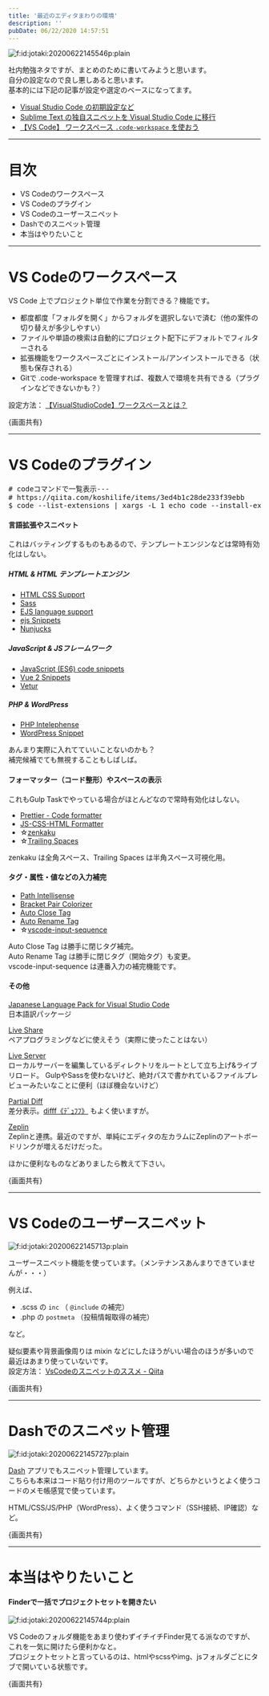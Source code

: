 ```yaml
---
title: '最近のエディタまわりの環境'
description: ''
pubDate: 06/22/2020 14:57:51
---
```


<p><span itemscope itemtype="http://schema.org/Photograph"><img src="/images/hatena/20200622145546.png" alt="f:id:jotaki:20200622145546p:plain" title="f:id:jotaki:20200622145546p:plain" class="hatena-fotolife" itemprop="image"></span></p>

<p>社内勉強ネタですが、まとめのために書いてみようと思います。<br />
自分の設定なので良し悪しあると思います。<br />
基本的には下記の記事が設定や選定のベースになってます。</p>

<ul>
<li><a href="https://jtk.hatenablog.com/entry/2018/12/07/000000">Visual Studio Code の初期設定など</a></li>
<li><a href="https://jtk.hatenablog.com/entry/2018/12/31/001124">Sublime Text の独自スニペットを Visual Studio Code に移行</a></li>
<li><a href="https://jtk.hatenablog.com/entry/2019/04/26/203000_2">【VS Code】 ワークスペース <code>.code-workspace</code> を使おう</a></li>
</ul>

<hr />

<h1>目次</h1>

<ul>
<li>VS Codeのワークスペース</li>
<li>VS Codeのプラグイン</li>
<li>VS Codeのユーザースニペット</li>
<li>Dashでのスニペット管理</li>
<li>本当はやりたいこと</li>
</ul>

<hr />

<h1>VS Codeのワークスペース</h1>

<p>VS Code 上でプロジェクト単位で作業を分割できる？機能です。</p>

<ul>
<li>都度都度「フォルダを開く」からフォルダを選択しないで済む（他の案件の切り替えが多少しやすい）</li>
<li>ファイルや単語の検索は自動的にプロジェクト配下にデフォルトでフィルターされる</li>
<li>拡張機能をワークスペースごとにインストール/アンインストールできる（状態も保存される）</li>
<li>Gitで .code-workspace を管理すれば、複数人で環境を共有できる（プラグインなどできないかも？）</li>
</ul>

<p>設定方法： <a href="https://kukka.me/vsc-workspace/">【VisualStudioCode】ワークスペースとは？</a></p>

<p>{画面共有}</p>

<hr />

<h1>VS Codeのプラグイン</h1>

<pre class="code bash---" data-lang="bash---" data-unlink># codeコマンドで一覧表示---
# https://qiita.com/koshilife/items/3ed4b1c28de233f39ebb
$ code --list-extensions | xargs -L 1 echo code --install-extension</pre>

<h4>言語拡張やスニペット</h4>

<p>これはバッティングするものもあるので、テンプレートエンジンなどは常時有効化はしない。</p>

<h5>HTML &amp; HTML テンプレートエンジン</h5>

<ul>
<li><a href="https://marketplace.visualstudio.com/items?itemName=ecmel.vscode-html-css">HTML CSS Support</a></li>
<li><a href="https://marketplace.visualstudio.com/items?itemName=Syler.sass-indented">Sass</a></li>
<li><a href="https://marketplace.visualstudio.com/items?itemName=DigitalBrainstem.javascript-ejs-support">EJS language support</a></li>
<li><a href="https://marketplace.visualstudio.com/items?itemName=TaodongWu.ejs-snippets">ejs Snippets</a></li>
<li><a href="https://marketplace.visualstudio.com/items?itemName=ronnidc.nunjucks">Nunjucks</a></li>
</ul>

<h5>JavaScript &amp; JSフレームワーク</h5>

<ul>
<li><a href="https://marketplace.visualstudio.com/items?itemName=xabikos.JavaScriptSnippets">JavaScript (ES6) code snippets</a></li>
<li><a href="https://marketplace.visualstudio.com/items?itemName=hollowtree.vue-snippets">Vue 2 Snippets</a></li>
<li><a href="https://marketplace.visualstudio.com/items?itemName=octref.vetur">Vetur</a></li>
</ul>

<h5>PHP &amp; WordPress</h5>

<ul>
<li><a href="https://marketplace.visualstudio.com/items?itemName=bmewburn.vscode-intelephense-client">PHP Intelephense</a></li>
<li><a href="https://marketplace.visualstudio.com/items?itemName=tungvn.wordpress-snippet">WordPress Snippet</a></li>
</ul>

<p>あんまり実際に入れてていいことないのかも？<br />
補完候補でても無視することもしばしば。</p>

<h4>フォーマッター（コード整形）やスペースの表示</h4>

<p>これもGulp Taskでやっている場合がほとんどなので常時有効化はしない。</p>

<ul>
<li><a href="https://marketplace.visualstudio.com/items?itemName=esbenp.prettier-vscode">Prettier - Code formatter</a></li>
<li><a href="https://marketplace.visualstudio.com/items?itemName=lonefy.vscode-JS-CSS-HTML-formatter">JS-CSS-HTML Formatter</a></li>
<li>☆<a href="https://marketplace.visualstudio.com/items?itemName=mosapride.zenkaku">zenkaku</a></li>
<li>☆<a href="https://marketplace.visualstudio.com/items?itemName=shardulm94.trailing-spaces">Trailing Spaces</a></li>
</ul>

<p>zenkaku は全角スペース、Trailing Spaces は半角スペース可視化用。</p>

<h4>タグ・属性・値などの入力補完</h4>

<ul>
<li><a href="https://marketplace.visualstudio.com/items?itemName=christian-kohler.path-intellisense">Path Intellisense</a></li>
<li><a href="https://marketplace.visualstudio.com/items?itemName=CoenraadS.bracket-pair-colorizer">Bracket Pair Colorizer</a></li>
<li><a href="https://marketplace.visualstudio.com/items?itemName=formulahendry.auto-close-tag">Auto Close Tag</a></li>
<li><a href="https://marketplace.visualstudio.com/items?itemName=formulahendry.auto-rename-tag">Auto Rename Tag</a></li>
<li>☆<a href="https://marketplace.visualstudio.com/items?itemName=tomoki1207.vscode-input-sequence">vscode-input-sequence</a></li>
</ul>

<p>Auto Close Tag は勝手に閉じタグ補完。<br />
Auto Rename Tag は勝手に閉じタグ（開始タグ）も変更。<br />
vscode-input-sequence は連番入力の補完機能です。</p>

<h4>その他</h4>

<p><a href="https://marketplace.visualstudio.com/items?itemName=MS-CEINTL.vscode-language-pack-ja">Japanese Language Pack for Visual Studio Code</a><br />
日本語訳パッケージ</p>

<p><a href="https://marketplace.visualstudio.com/items?itemName=MS-vsliveshare.vsliveshare">Live Share</a><br />
ペアプログラミングなどに使えそう（実際に使ったことはない）</p>

<p><a href="https://marketplace.visualstudio.com/items?itemName=ritwickdey.LiveServer">Live Server</a><br />
ローカルサーバーを編集しているディレクトリをルートとして立ち上げ&amp;ライブリロード。
GulpやSassを使わないけど、絶対パスで書かれているファイルプレビューみたいなことに便利（ほぼ機会ないけど）</p>

<p><a href="https://marketplace.visualstudio.com/items?itemName=ryu1kn.partial-diff">Partial Diff</a><br />
差分表示。<a href="https://difff.jp/">difff《ﾃﾞｭﾌﾌ》</a> もよく使いますが。</p>

<p><a href="https://marketplace.visualstudio.com/items?itemName=zeplin.zeplin">Zeplin</a><br />
Zeplinと連携。最近のですが、単純にエディタの左カラムにZeplinのアートボードリンクが増えるだけだった。</p>

<p>ほかに便利なものなどありましたら教えて下さい。</p>

<p>{画面共有}</p>

<hr />

<h1>VS Codeのユーザースニペット</h1>

<p><span itemscope itemtype="http://schema.org/Photograph"><img src="/images/hatena/20200622145713.png" alt="f:id:jotaki:20200622145713p:plain" title="f:id:jotaki:20200622145713p:plain" class="hatena-fotolife" itemprop="image"></span></p>

<p>ユーザースニペット機能を使っています。（メンテナンスあんまりできていませんが・・・）</p>

<p>例えば、</p>

<ul>
<li>.scss の <code>inc</code> （ <code>@include</code> の補完）</li>
<li>.php の <code>postmeta</code> （投稿情報取得の補完）</li>
</ul>

<p>など。</p>

<p>疑似要素や背景画像周りは mixin などにしたほうがいい場合のほうが多いので最近はあまり使っていないです。<br />
設定方法： <a href="https://qiita.com/xx2xyyy/items/fd333368db548167f15a">VsCodeのスニペットのススメ - Qiita</a></p>

<p>{画面共有}</p>

<hr />

<h1>Dashでのスニペット管理</h1>

<p><span itemscope itemtype="http://schema.org/Photograph"><img src="/images/hatena/20200622145727.png" alt="f:id:jotaki:20200622145727p:plain" title="f:id:jotaki:20200622145727p:plain" class="hatena-fotolife" itemprop="image"></span></p>

<p><a href="https://kapeli.com/dash">Dash</a> アプリでもスニペット管理しています。<br />
こちらも本来はコード貼り付け用のツールですが、どちらかというとよく使うコードのメモ帳感覚で使っています。</p>

<p>HTML/CSS/JS/PHP（WordPress）、よく使うコマンド（SSH接続、IP確認）など。</p>

<p>{画面共有}</p>

<hr />

<h1>本当はやりたいこと</h1>

<h4>Finderで一括でプロジェクトセットを開きたい</h4>

<p><span itemscope itemtype="http://schema.org/Photograph"><img src="/images/hatena/20200622145744.png" alt="f:id:jotaki:20200622145744p:plain" title="f:id:jotaki:20200622145744p:plain" class="hatena-fotolife" itemprop="image"></span></p>

<p>VS Codeのフォルダ機能をあまり使わずイチイチFinder見てる派なのですが、これを一気に開けたら便利かなと。<br />
プロジェクトセットと言っているのは、htmlやscssやimg、jsフォルダごとにタブで開いている状態です。</p>

<p>{画面共有}</p>
